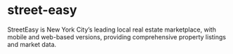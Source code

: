 # street-easy
StreetEasy is New York City’s leading local real estate marketplace, with mobile and web-based versions, providing comprehensive property listings and market data.
